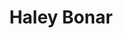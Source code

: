 ---
title: "Haley Bonar"
summary: "Singer/songwriter from Minnesota. In March 2017 Haley Bonar announced she was changing her legal name to Haley McCallum and her performing name to HALEY."
image: "haley-bonar.jpg"
apple_music_artist_url: "https://music.apple.com/gb/artist/haley-bonar/86551523"
wikipedia_url: "none"
---